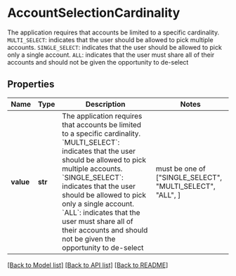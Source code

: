 # AccountSelectionCardinality

The application requires that accounts be limited to a specific cardinality. `MULTI_SELECT`: indicates that the user should be allowed to pick multiple accounts. `SINGLE_SELECT`: indicates that the user should be allowed to pick only a single account. `ALL`: indicates that the user must share all of their accounts and should not be given the opportunity to de-select

## Properties
Name | Type | Description | Notes
------------ | ------------- | ------------- | -------------
**value** | **str** | The application requires that accounts be limited to a specific cardinality. &#x60;MULTI_SELECT&#x60;: indicates that the user should be allowed to pick multiple accounts. &#x60;SINGLE_SELECT&#x60;: indicates that the user should be allowed to pick only a single account. &#x60;ALL&#x60;: indicates that the user must share all of their accounts and should not be given the opportunity to de-select |  must be one of ["SINGLE_SELECT", "MULTI_SELECT", "ALL", ]

[[Back to Model list]](../README.md#documentation-for-models) [[Back to API list]](../README.md#documentation-for-api-endpoints) [[Back to README]](../README.md)



